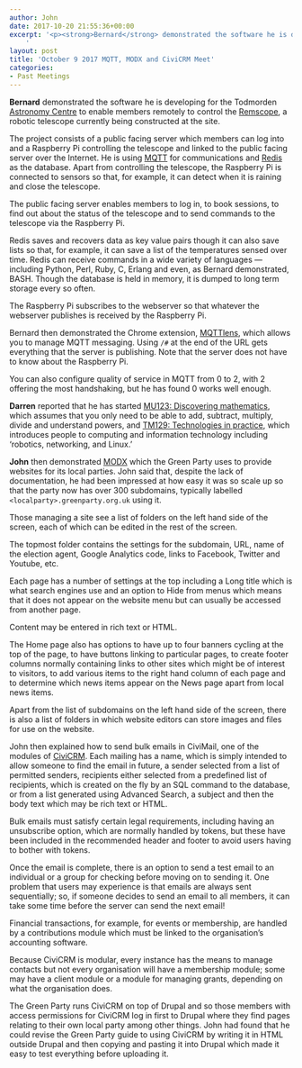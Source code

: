 ```yaml
---
author: John
date: 2017-10-20 21:55:36+00:00
excerpt: '<p><strong>Bernard</strong> demonstrated the software he is developing for the Todmorden <a href="http://www.astronomycentre.org.uk/" type="text/html">Astronomy Centre</a> to enable members remotely to control the <a href="http://www.astronomycentre.org.uk/index.php/2-uncategorised/29-remscope" type="text/html">Remscope</a>, a robotic telescope currently being constructed at the site.</p>
	'
layout: post
title: 'October 9 2017 MQTT, MODX and CiviCRM Meet'
categories:
- Past Meetings
---
```


<p><strong>Bernard</strong> demonstrated the software he is developing for the Todmorden <a href="http://www.astronomycentre.org.uk/" type="text/html">Astronomy Centre</a> to enable members remotely to control the <a href="http://www.astronomycentre.org.uk/index.php/2-uncategorised/29-remscope" type="text/html">Remscope</a>, a robotic telescope currently being constructed at the site.</p><p>The project consists of a public facing server which members can log into and a Raspberry Pi controlling the telescope and linked to the public facing server over the Internet. He is using <a href="http://mqtt.org/" type="text/html">MQTT</a> for communications and <a href="http://redis.io/" type="text/html">Redis</a> as the database. Apart from controlling the telescope, the Raspberry Pi is connected to sensors so that, for example, it can detect when it is raining and close the telescope.</p><p>The public facing server enables members to log in, to book sessions, to find out about the status of the telescope and to send commands to the telescope via the Raspberry Pi.</p><p>Redis saves and recovers data as key value pairs though it can also save lists so that, for example, it can save a list of the temperatures sensed over time. Redis can receive commands in a wide variety of languages — including Python, Perl, Ruby, C, Erlang and even, as Bernard demonstrated, BASH. Though the database is held in memory, it is dumped to long term storage every so often.</p><p>The Raspberry Pi subscribes to the webserver so that whatever the webserver publishes is received by the Raspberry Pi.</p><p>Bernard then demonstrated the Chrome extension, <a href="https://chrome.google.com/webstore/detail/mqttlens/" type="text/html">MQTTlens</a>, which allows you to manage MQTT messaging. Using <code>/#</code> at the end of the URL gets everything that the server is publishing. Note that the server does not have to know about the Raspberry Pi.</p><p>You can also configure quality of service in MQTT from 0 to 2, with 2 offering the most handshaking, but he has found 0 works well enough.</p><p><strong>Darren</strong> reported that he has started <a href="http://www.open.ac.uk/courses/modules/mu123" type="text/html">MU123: Discovering mathematics</a>, which assumes that you only need to be able to add, subtract, multiply, divide and understand powers, and <a href="http://www.open.ac.uk/courses/modules/tm129" type="text/html">TM129: Technologies in practice</a>, which introduces people to computing and information technology including ‘robotics, networking, and Linux.’</p><p><strong>John</strong> then demonstrated <a href="https://modx.com/" type="text/html">MODX</a> which the Green Party uses to provide websites for its local parties. John said that, despite the lack of documentation, he had been impressed at how easy it was so scale up so that the party now has over 300 subdomains, typically labelled <code>&lt;localparty&gt;.greenparty.org.uk</code> using it.</p><p>Those managing a site see a list of folders on the left hand side of the screen, each of which can be edited in the rest of the screen.</p><p>The topmost folder contains the settings for the subdomain, URL, name of the election agent, Google Analytics code, links to Facebook, Twitter and Youtube, etc.</p><p>Each page has a number of settings at the top including a Long title which is what search engines use and an option to Hide from menus which means that it does not appear on the website menu but can usually be accessed from another page.</p><p>Content may be entered in rich text or HTML.</p><p>The Home page also has options to have up to four banners cycling at the top of the page, to have buttons linking to particular pages, to create footer columns normally containing links to other sites which might be of interest to visitors, to add various items to the right hand column of each page and to determine which news items appear on the News page apart from local news items.</p><p>Apart from the list of subdomains on the left hand side of the screen, there is also a list of folders in which website editors can store images and files for use on the website.</p><p>John then explained how to send bulk emails in CiviMail, one of the modules of <a href="https://civicrm.org/" type="text/html">CiviCRM</a>. Each mailing has a name, which is simply intended to allow someone to find the email in future, a sender selected from a list of permitted senders, recipients either selected from a predefined list of recipients, which is created on the fly by an SQL command to the database, or from a list generated using Advanced Search, a subject and then the body text which may be rich text or HTML.</p><p>Bulk emails must satisfy certain legal requirements, including having an unsubscribe option, which are normally handled by tokens, but these have been included in the recommended header and footer to avoid users having to bother with tokens.</p><p>Once the email is complete, there is an option to send a test email to an individual or a group for checking before moving on to sending it. One problem that users may experience is that emails are always sent sequentially; so, if someone decides to send an email to all members, it can take some time before the server can send the next email!</p><p>Financial transactions, for example, for events or membership, are handled by a contributions module which must be linked to the organisation’s accounting software.</p><p>Because CiviCRM is modular, every instance has the means to manage contacts but not every organisation will have a membership module; some may have a client module or a module for managing grants, depending on what the organisation does.</p><p>The Green Party runs CiviCRM on top of Drupal and so those members with access permissions for CiviCRM log in first to Drupal where they find pages relating to their own local party among other things. John had found that he could revise the Green Party guide to using CiviCRM by writing it in HTML outside Drupal and then copying and pasting it into Drupal which made it easy to test everything before uploading it.</p>



